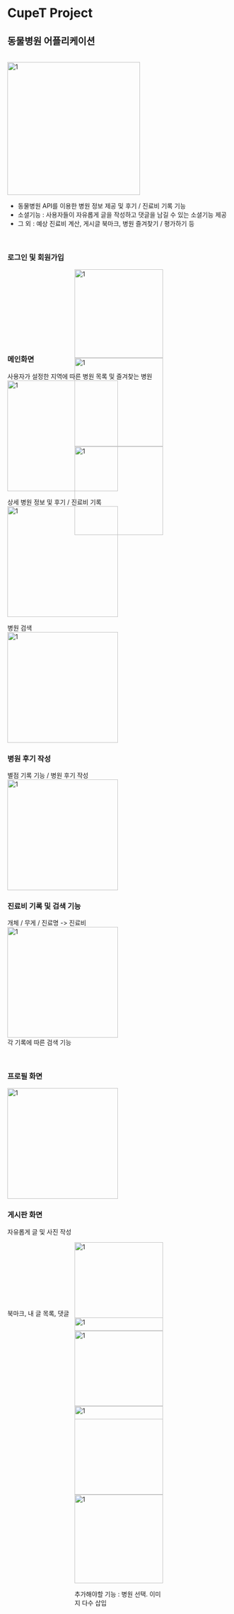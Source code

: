 # CupeT Project

## 동물병원 어플리케이션

<br>

<img width="300" alt="1" src="https://user-images.githubusercontent.com/60697742/105608998-a449df80-5de9-11eb-8bf4-68568565ee15.jpg">

<br>

 -  동물병원 API를 이용한 병원 정보 제공 및 후기 / 진료비 기록 기능 <br>
 -  소셜기능 : 사용자들이 자유롭게 글을 작성하고 댓글을 남길 수 있는 소셜기능 제공 <br>
 -  그 외 : 예상 진료비 계산, 게시글 북마크, 병원 즐겨찾기 / 평가하기 등 <br>

<br>

### 로그인 및 회원가입
<div style="width:200px; height:150px; margin:auto">
  <img width="200" alt="1" src="https://user-images.githubusercontent.com/60697742/106853470-18935580-66fd-11eb-965a-a28109ffb921.jpg">
  <img width="200" alt="1" src="https://user-images.githubusercontent.com/60697742/106853509-277a0800-66fd-11eb-8045-46ab25d0d1d4.jpg">
  <img width="200" alt="1" src="https://user-images.githubusercontent.com/60697742/106854483-b2a7cd80-66fe-11eb-8153-ca7e67b6db50.jpeg">
</div>
 <br>

### 메인화면

사용자가 설정한 지역에 따른 병원 목록 및 즐겨찾는 병원 <br>
<img width="250" alt="1" src="https://user-images.githubusercontent.com/60697742/106853545-3c569b80-66fd-11eb-8901-ddff5c684a79.jpg">
<br>

상세 병원 정보 및 후기 / 진료비 기록 <br>
<img width="250" alt="1" src="https://user-images.githubusercontent.com/60697742/106853640-6019e180-66fd-11eb-850a-59088627318d.jpg">
<br>

병원 검색 <br>
<img width="250" alt="1" src="https://user-images.githubusercontent.com/60697742/106853539-38c31480-66fd-11eb-8b19-061fe2c057db.jpg">

### 병원 후기 작성

별점 기록 기능 / 병원 후기 작성 <br>
<img width="250" alt="1" src="https://user-images.githubusercontent.com/60697742/106854806-4c6f7a80-66ff-11eb-8601-6f3c0c3426a2.jpg">
<br>
 
### 진료비 기록 및 검색 기능

개체 / 무게 / 진료명 -> 진료비 <br>
<img width="250" alt="1" src="https://user-images.githubusercontent.com/60697742/106854835-572a0f80-66ff-11eb-8f6b-c4cc8b2ee6f3.jpg"> <br>
각 기록에 따른 검색 기능 <br>

<br>

### 프로필 화면
<img width="250" alt="1" src="https://user-images.githubusercontent.com/60697742/106854478-b0de0a00-66fe-11eb-9548-12834fe85744.jpeg">
 <br>

### 게시판 화면

자유롭게 글 및 사진 작성 <br>
<div style="width:200px; height:150px; margin:auto">
 <img width="200" alt="1" src="https://user-images.githubusercontent.com/60697742/106853577-49738a80-66fd-11eb-82fd-5b8835100937.jpg">
 <img width="200" alt="1" src="https://user-images.githubusercontent.com/60697742/106853584-4d071180-66fd-11eb-99ee-90bb343bf97e.jpg">
</div>
북마크, 내 글 목록, 댓글 <br>
<div style="width:200px; height:150px; margin:auto">
  <img width="200" alt="1" src="https://user-images.githubusercontent.com/60697742/106855232-f0f1bc80-66ff-11eb-8bad-e04822de5830.jpg">
  <img width="200" alt="1" src="https://user-images.githubusercontent.com/60697742/106855239-f3541680-66ff-11eb-8f75-bae4c4eb1fe8.jpg">
  <img width="200" alt="1" src="https://user-images.githubusercontent.com/60697742/106855246-f5b67080-66ff-11eb-9faf-827695bf0b64.jpg">


<br>

 추가해야할 기능 : 병원 선택. 이미지 다수 삽입

